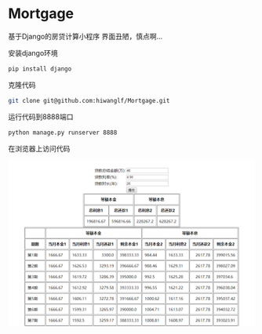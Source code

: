 # Mortgage
基于Django的房贷计算小程序
界面丑陋，慎点啊...

安装django环境
```bash
pip install django
```

克隆代码
```bash
git clone git@github.com:hiwanglf/Mortgage.git
```

运行代码到8888端口

```bash
python manage.py runserver 8888
```

在浏览器上访问代码

![](./static/imgs/introduction.PNG)